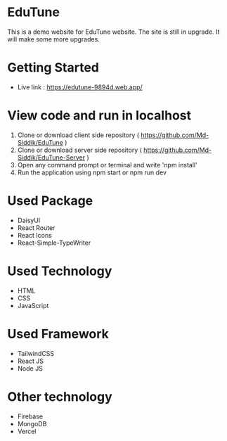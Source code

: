 # EduTune
This is a demo website for EduTune website. The site is still in upgrade. It will make some more upgrades.

# Getting Started
- Live link : https://edutune-9894d.web.app/

# View code and run in localhost
1. Clone or download client side repository ( https://github.com/Md-Siddik/EduTune )
2. Clone or download server side repository ( https://github.com/Md-Siddik/EduTune-Server )
3. Open any command prompt or terminal and write 'npm install'
4. Run the application using npm start or npm run dev


# Used Package
- DaisyUI
- React Router
- React Icons
- React-Simple-TypeWriter

# Used Technology
- HTML
- CSS
- JavaScript

# Used Framework
- TailwindCSS
- React JS
- Node JS

# Other technology
- Firebase
- MongoDB
- Vercel
